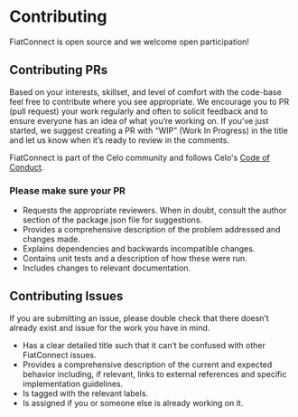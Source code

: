 # Contributing

FiatConnect is open source and we welcome open participation!

## Contributing PRs

Based on your interests,
skillset, and level of comfort with the code-base feel free to
contribute where you see appropriate.  We encourage you to PR \(pull
request\) your work regularly and often to solicit feedback and to
ensure everyone has an idea of what you’re working on. If you’ve just
started, we suggest creating a PR with “WIP” \(Work In Progress\) in
the title and let us know when it’s ready to review in the comments.

FiatConnect is part of the Celo community and follows Celo's [Code of
Conduct](https://celo.org/code-of-conduct).

### Please make sure your PR

- Requests the appropriate reviewers. When in doubt, consult the
  author section of the package.json file for suggestions. 
- Provides a comprehensive description of the problem addressed and
  changes made.
- Explains dependencies and backwards incompatible changes.
- Contains unit tests and a description of how these
  were run.
- Includes changes to relevant documentation.

## Contributing Issues

If you are submitting an issue, please double check that there doesn’t
already exist and issue for the work you have in mind.

- Has a clear detailed title such that it can’t be confused with other FiatConnect issues.
- Provides a comprehensive description of the current and expected
  behavior including, if relevant, links to external references and
  specific implementation guidelines. 
- Is tagged with the relevant labels.
- Is assigned if you or someone else is already working on it.
